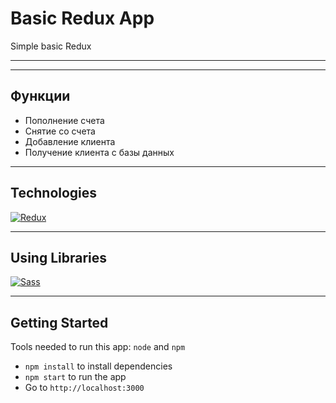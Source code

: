 # Basic Redux App
Simple basic Redux


<hr>


<hr>

## Функции
* Пополнение счета
* Снятие со счета
* Добавление клиента
* Получение клиента с базы данных

<hr>

## Technologies
[![Redux](https://img.shields.io/badge/Redux-593D88?style=for-the-badge&logo=redux&logoColor=white)](https://redux.js.org)
<hr>

## Using Libraries
[![Sass](https://img.shields.io/badge/sass(scss)-%23bf4080?style=for-the-badge&logo=sass
)](https://sass-lang.com/)
<hr>

## Getting Started
Tools needed to run this app: `node` and `npm`

- `npm install` to install dependencies
- `npm start` to run the app
- Go to `http://localhost:3000`
